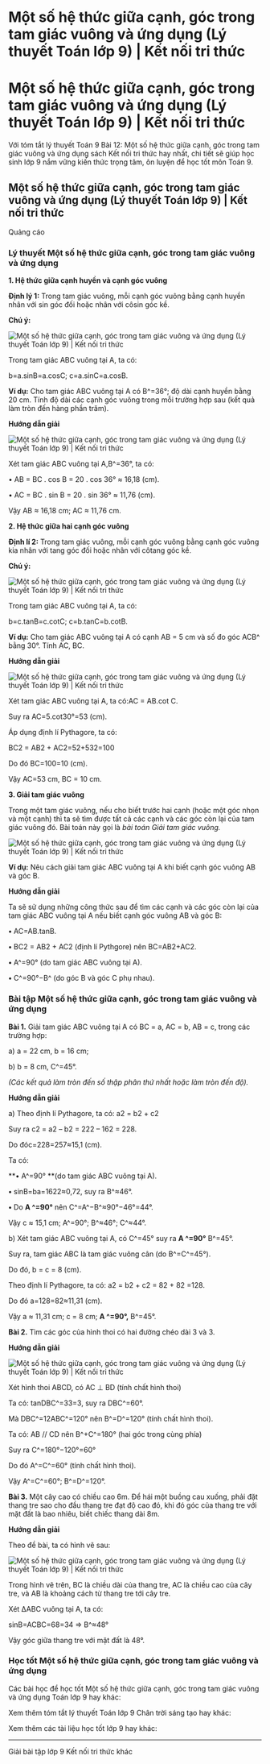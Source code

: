 # Một số hệ thức giữa cạnh, góc trong tam giác vuông và ứng dụng (Lý thuyết Toán lớp 9) | Kết nối tri thức

# Một số hệ thức giữa cạnh, góc trong tam giác vuông và ứng dụng (Lý thuyết Toán lớp 9) | Kết nối tri thức

Với tóm tắt lý thuyết Toán 9 Bài 12: Một số hệ thức giữa cạnh, góc trong tam giác vuông và ứng dụng sách Kết nối tri thức hay nhất, chi tiết sẽ giúp học sinh lớp 9 nắm vững kiến thức trọng tâm, ôn luyện để học tốt môn Toán 9.

## Một số hệ thức giữa cạnh, góc trong tam giác vuông và ứng dụng (Lý thuyết Toán lớp 9) | Kết nối tri thức

Quảng cáo

### **Lý thuyết Một số hệ thức giữa cạnh, góc trong tam giác vuông và ứng dụng**

**1\. Hệ thức giữa cạnh huyền và cạnh góc vuông**

**Định lý 1:** Trong tam giác vuông, mỗi cạnh góc vuông bằng cạnh huyền nhân với sin góc đối hoặc nhân với côsin góc kề.

**Chú ý:**

![Một số hệ thức giữa cạnh, góc trong tam giác vuông và ứng dụng \(Lý thuyết Toán lớp 9\) | Kết nối tri thức](https://vietjack.com/toan-9-kn/images/ly-thuyet-bai-12-mot-so-he-thuc-giua-canh-goc-trong-tam-giac.PNG)

Trong tam giác ABC vuông tại A, ta có:

b=a.sinB=a.cosC; c=a.sinC=a.cosB.

**Ví dụ:** Cho tam giác ABC vuông tại A có B^=36°; độ dài cạnh huyền bằng 20 cm. Tính độ dài các cạnh góc vuông trong mỗi trường hợp sau (kết quả làm tròn đến hàng phần trăm).

**Hướng dẫn giải**

![Một số hệ thức giữa cạnh, góc trong tam giác vuông và ứng dụng \(Lý thuyết Toán lớp 9\) | Kết nối tri thức](https://vietjack.com/toan-9-kn/images/ly-thuyet-bai-12-mot-so-he-thuc-giua-canh-goc-trong-tam-giac-1.PNG)

Xét tam giác ABC vuông tại A,B^=36°, ta có:

• AB = BC . cos B = 20 . cos 36° ≈ 16,18 (cm).

• AC = BC . sin B = 20 . sin 36° ≈ 11,76 (cm).

Vậy AB ≈ 16,18 cm; AC ≈ 11,76 cm.

**2\. Hệ thức giữa hai cạnh góc vuông**

**Định lí 2:** Trong tam giác vuông, mỗi cạnh góc vuông bằng cạnh góc vuông kia nhân với tang góc đối hoặc nhân với côtang góc kề.

**Chú ý:**

![Một số hệ thức giữa cạnh, góc trong tam giác vuông và ứng dụng \(Lý thuyết Toán lớp 9\) | Kết nối tri thức](https://vietjack.com/toan-9-kn/images/ly-thuyet-bai-12-mot-so-he-thuc-giua-canh-goc-trong-tam-giac-2.PNG)

Trong tam giác ABC vuông tại A, ta có:

b=c.tanB=c.cotC; c=b.tanC=b.cotB.

**Ví dụ:** Cho tam giác ABC vuông tại A có cạnh AB = 5 cm và số đo góc ACB^ bằng 30°. Tính AC, BC.

**Hướng dẫn giải**

![Một số hệ thức giữa cạnh, góc trong tam giác vuông và ứng dụng \(Lý thuyết Toán lớp 9\) | Kết nối tri thức](https://vietjack.com/toan-9-kn/images/ly-thuyet-bai-12-mot-so-he-thuc-giua-canh-goc-trong-tam-giac-3.PNG)

Xét tam giác ABC vuông tại A, ta có:AC = AB.cot C.

Suy ra AC=5.cot30°=53 (cm).

Áp dụng định lí Pythagore, ta có:

BC2 = AB2 \+ AC2=52+532=100

Do đó BC=100=10 (cm).

Vậy AC=53 cm, BC = 10 cm.

**3\. Giải tam giác vuông**

Trong một tam giác vuông, nếu cho biết trước hai cạnh (hoặc một góc nhọn và một cạnh) thì ta sẽ tìm được tất cả các cạnh và các góc còn lại của tam giác vuông đó. Bài toán này gọi là _bài toán Giải tam giác vuông._

![Một số hệ thức giữa cạnh, góc trong tam giác vuông và ứng dụng \(Lý thuyết Toán lớp 9\) | Kết nối tri thức](https://vietjack.com/toan-9-kn/images/ly-thuyet-bai-12-mot-so-he-thuc-giua-canh-goc-trong-tam-giac-4.PNG)

**Ví dụ:** Nêu cách giải tam giác ABC vuông tại A khi biết cạnh góc vuông AB và góc B.

**Hướng dẫn giải**

Ta sẽ sử dụng những công thức sau để tìm các cạnh và các góc còn lại của tam giác ABC vuông tại A nếu biết cạnh góc vuông AB và góc B:

**•** AC=AB.tanB.

**•** BC2 = AB2 \+ AC2 (định lí Pythgore) nên BC=AB2+AC2.

**•** A^=90° (do tam giác ABC vuông tại A).

**•** C^=90°−B^ (do góc B và góc C phụ nhau).

### **Bài tập Một số hệ thức giữa cạnh, góc trong tam giác vuông và ứng dụng**

**Bài 1.** Giải tam giác ABC vuông tại A có BC = a, AC = b, AB = c, trong các trường hợp:

a) a = 22 cm, b = 16 cm;

b) b = 8 cm, C^=45°.

_(Các kết quả làm tròn đến số thập phân thứ nhất hoặc làm tròn đến độ)._

**Hướng dẫn giải**

a) Theo định lí Pythagore, ta có: a2 = b2 \+ c2

Suy ra c2 = a2 – b2 = 222 – 162 = 228.

Do đóc=228=257≈15,1 (cm).

Ta có:

**• A^=90° **(do tam giác ABC vuông tại A).

**•** sinB=ba=1622≈0,72, suy ra B^≈46°.

**•** Do **A ^=90°** nên C^=A^−B^≈90°−46°=44°.

Vậy c ≈ 15,1 cm; A^=90°; B^≈46°; C^≈44°.

b) Xét tam giác ABC vuông tại A, có C^=45° suy ra **A ^=90°** B^=45°.

Suy ra, tam giác ABC là tam giác vuông cân (do B^=C^=45°).

Do đó, b = c = 8 (cm).

Theo định lí Pythagore, ta có: a2 = b2 \+ c2 = 82 \+ 82 =128.

Do đó a=128=82≈11,31 (cm).

Vậy a ≈ 11,31 cm; c = 8 cm; **A ^=90°,** B^=45°.

**Bài 2.** Tìm các góc của hình thoi có hai đường chéo dài 3 và 3.

**Hướng dẫn giải**

![Một số hệ thức giữa cạnh, góc trong tam giác vuông và ứng dụng \(Lý thuyết Toán lớp 9\) | Kết nối tri thức](https://vietjack.com/toan-9-kn/images/ly-thuyet-bai-12-mot-so-he-thuc-giua-canh-goc-trong-tam-giac-5.PNG)

Xét hình thoi ABCD, có AC ⊥ BD (tính chất hình thoi)

Ta có: tanDBC^=33=3, suy ra DBC^=60°.

Mà DBC^=12ABC^=120° nên B^=D^=120° (tính chất hình thoi).

Ta có: AB // CD nên B^+C^=180° (hai góc trong cùng phía)

Suy ra C^=180°−120°=60°

Do đó A^=C^=60° (tính chất hình thoi).

Vậy A^=C^=60°; B^=D^=120°.

**Bài 3.** Một cây cao có chiều cao 6m. Để hái một buồng cau xuống, phải đặt thang tre sao cho đầu thang tre đạt độ cao đó, khi đó góc của thang tre với mặt đất là bao nhiêu, biết chiếc thang dài 8m.

**Hướng dẫn giải**

Theo đề bài, ta có hình vẽ sau:

![Một số hệ thức giữa cạnh, góc trong tam giác vuông và ứng dụng \(Lý thuyết Toán lớp 9\) | Kết nối tri thức](https://vietjack.com/toan-9-kn/images/ly-thuyet-bai-12-mot-so-he-thuc-giua-canh-goc-trong-tam-giac-6.PNG)

Trong hình vẽ trên, BC là chiều dài của thang tre, AC là chiều cao của cây tre, và AB là khoảng cách từ thang tre tới cây tre.

Xét ∆ABC vuông tại A, ta có:

sinB=ACBC=68=34 ⇒ B^≈48°

Vậy góc giữa thang tre với mặt đất là 48°.

### **Học tốt Một số hệ thức giữa cạnh, góc trong tam giác vuông và ứng dụng**

Các bài học để học tốt Một số hệ thức giữa cạnh, góc trong tam giác vuông và ứng dụng Toán lớp 9 hay khác:

Xem thêm tóm tắt lý thuyết Toán lớp 9 Chân trời sáng tạo hay khác:

Xem thêm các tài liệu học tốt lớp 9 hay khác:

* * *

Giải bài tập lớp 9 Kết nối tri thức khác
